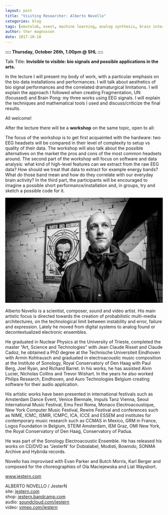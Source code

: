```yaml
---
layout: post
title: "Visiting Researcher: Alberto Novello"
categories: blog
tags: [emutelab, event, machine learning, analog synthesis, brain interfaces, laser]
author: thor magnusson
date: 2017-10-10
---
```


<b>:::: Thursday, October 26th, 1.00pm @ SHL ::::</b>

Talk Title: <b>Invisible to visible: bio signals and possible applications in the arts.</b>

In the lecture I will present my body of work, with a particular emphasis on the bio data installations and performances. I will talk about aesthetics of bio signal performances and the correlated dramaturgical limitations. I will explain the approach I followed when creating Fragmentation, UN (focussed) and Brain Pong: my three works using EEG signals. I will explain the techniques and mathematical tools I used and discuss/criticize the final results.

All welcome!

After the lecture there will be a <b>workshop</b> on the same topic, open to all:

The focus of the workshop is to get first acquainted with the hardware: two EEG headsets will be compared in their level of complexity to setup vs quality of their data. The workshop will also talk about the possible alternatives on the market the pros and cons of the most common headsets around. The second part of the workshop will focus on software and data analysis: what kind of high-level features can we extract from the raw EEG data? How should we treat that data to extract for example energy bands? What do those band mean and how do they correlate with our everyday brain activity? In the third part, the participants will be encouraged to imagine a possible short performance/installation and, in groups, try and sketch a possible code for it.


![Novello](/img/novello.jpg)


Alberto Novello is a scientist, composer, sound and video artist. His main artistic focus is directed towards the creation of probabilistic multi-media architectures, on the technological limit between instability and error, failure and expression. Lately he moved from digital systems to analog found or decontextualized electronic ensembles.
 
He graduated in Nuclear Physics at the University of Trieste, completed the master “Art, Science and Technologies” with Jean Claude Risset and Claude Cadoz, he obtained a PhD degree at the Technische Universiteit Eindhoven with Armin Kohlrausch and graduated in electroacoustic music composition at the Institute of Sonology, Royal Conservatory of Den Haag with Paul Berg, Joel Ryan, and Richard Barret. In his works, he has assisted Alvin Lucier, Nicholas Collins and Trevor Wishart. In the years he also worked Philips Research, Eindhoven, and Auro Technologies Belgium creating software for their audio application.
 
His artistic works have been presented in international festivals such as Amsterdam Dance Event, Venice Biennale, Impuls Tanz Vienna, Seoul International Music Festival, Emu Fest Roma, Monaco Electroacoustique, New York Computer Music Festival, Rewire Festival and conferences such as NIME, ICMC, ISMIR, ICMPC, ICA, ICCE and ESSEM and institutes for contemporary music research such as CCMAS in Mexico, GRM in France, Logos Foundation in Belgium, STEIM Amsterdam, IEM Graz, OMI New York, the Royal Conservatory of Den Haag, Conservatory of Padua.
 
He was part of the Sonology Electroacoustic Ensemble. He has released his works on CD/DVD as “JesterN’ for Dobialabel, Modisti, Bowindo, SONMA Archive and Hybrida records.
 
Novello has improvised with Evan Parker and Butch Morris, Karl Berger and composed for the choreographies of Ola Maciejewska and Liat Waysbort.
 
<a href="www.jestern.com">www.jestern.com</a>
  
ALBERTO NOVELLO / JesterN<br>
site: <a href="www.jestern.com">jestern.com</a><br>
shop: <a href="www.jestern.bandcamp.com">jestern.bandcamp.com</a><br>
audio: <a href="www.soundcloud.com/jestern">soundcloud.com/jestern</a><br>
video: <a href="www.vimeo.com/jestern">vimeo.com/jestern</a><br>